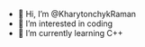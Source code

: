 - 👋 Hi, I’m @KharytonchykRaman
- 👀 I’m interested in coding
- 🌱 I’m currently learning C++
<!---
KharytonchykRaman/KharytonchykRaman is a ✨ special ✨ repository because its `README.md` (this file) appears on your GitHub profile.
You can click the Preview link to take a look at your changes.
--->
